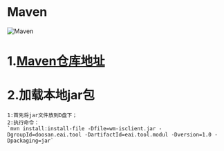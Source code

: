 # Maven
![Maven](http://mvnrepository.com/assets/images/392dffac024b9632664e6f2c0cac6fe5-logo.png)

# 1.[Maven仓库地址][maven]
# 2.加载本地jar包
	1:首先将jar文件放到D盘下；
	2:执行命令：
	`mvn install:install-file -Dfile=wm-isclient.jar -DgroupId=doosan.eai.tool -DartifactId=eai.tool.modul -Dversion=1.0 -Dpackaging=jar`
<!-- 链接地址 -->
[maven]:http://mvnrepository.com/
